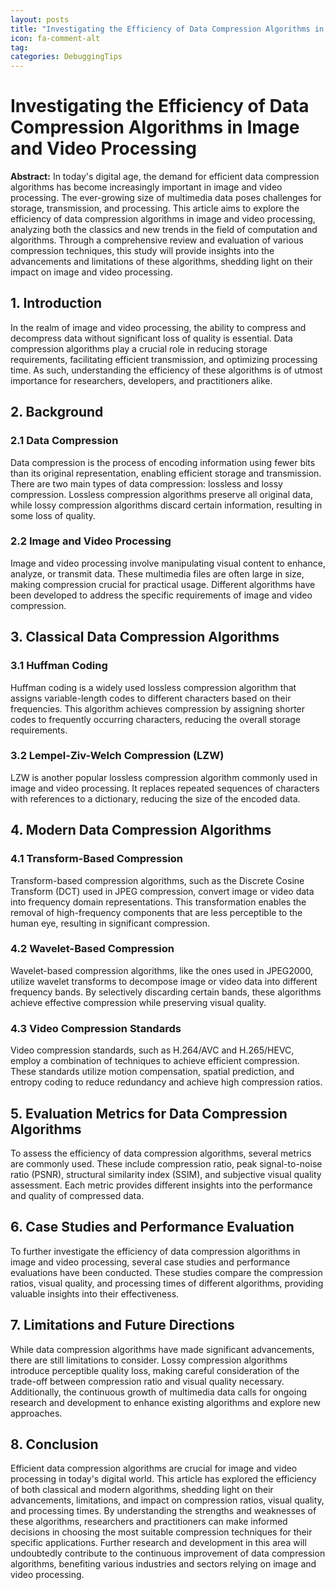```yaml
---
layout: posts
title: "Investigating the Efficiency of Data Compression Algorithms in Image and Video Processing"
icon: fa-comment-alt
tag:      
categories: DebuggingTips
---
```



# Investigating the Efficiency of Data Compression Algorithms in Image and Video Processing

**Abstract:**
In today's digital age, the demand for efficient data compression algorithms has become increasingly important in image and video processing. The ever-growing size of multimedia data poses challenges for storage, transmission, and processing. This article aims to explore the efficiency of data compression algorithms in image and video processing, analyzing both the classics and new trends in the field of computation and algorithms. Through a comprehensive review and evaluation of various compression techniques, this study will provide insights into the advancements and limitations of these algorithms, shedding light on their impact on image and video processing.

## 1. Introduction
In the realm of image and video processing, the ability to compress and decompress data without significant loss of quality is essential. Data compression algorithms play a crucial role in reducing storage requirements, facilitating efficient transmission, and optimizing processing time. As such, understanding the efficiency of these algorithms is of utmost importance for researchers, developers, and practitioners alike.

## 2. Background
### 2.1 Data Compression
Data compression is the process of encoding information using fewer bits than its original representation, enabling efficient storage and transmission. There are two main types of data compression: lossless and lossy compression. Lossless compression algorithms preserve all original data, while lossy compression algorithms discard certain information, resulting in some loss of quality.

### 2.2 Image and Video Processing
Image and video processing involve manipulating visual content to enhance, analyze, or transmit data. These multimedia files are often large in size, making compression crucial for practical usage. Different algorithms have been developed to address the specific requirements of image and video compression.

## 3. Classical Data Compression Algorithms
### 3.1 Huffman Coding
Huffman coding is a widely used lossless compression algorithm that assigns variable-length codes to different characters based on their frequencies. This algorithm achieves compression by assigning shorter codes to frequently occurring characters, reducing the overall storage requirements.

### 3.2 Lempel-Ziv-Welch Compression (LZW)
LZW is another popular lossless compression algorithm commonly used in image and video processing. It replaces repeated sequences of characters with references to a dictionary, reducing the size of the encoded data.

## 4. Modern Data Compression Algorithms
### 4.1 Transform-Based Compression
Transform-based compression algorithms, such as the Discrete Cosine Transform (DCT) used in JPEG compression, convert image or video data into frequency domain representations. This transformation enables the removal of high-frequency components that are less perceptible to the human eye, resulting in significant compression.

### 4.2 Wavelet-Based Compression
Wavelet-based compression algorithms, like the ones used in JPEG2000, utilize wavelet transforms to decompose image or video data into different frequency bands. By selectively discarding certain bands, these algorithms achieve effective compression while preserving visual quality.

### 4.3 Video Compression Standards
Video compression standards, such as H.264/AVC and H.265/HEVC, employ a combination of techniques to achieve efficient compression. These standards utilize motion compensation, spatial prediction, and entropy coding to reduce redundancy and achieve high compression ratios.

## 5. Evaluation Metrics for Data Compression Algorithms
To assess the efficiency of data compression algorithms, several metrics are commonly used. These include compression ratio, peak signal-to-noise ratio (PSNR), structural similarity index (SSIM), and subjective visual quality assessment. Each metric provides different insights into the performance and quality of compressed data.

## 6. Case Studies and Performance Evaluation
To further investigate the efficiency of data compression algorithms in image and video processing, several case studies and performance evaluations have been conducted. These studies compare the compression ratios, visual quality, and processing times of different algorithms, providing valuable insights into their effectiveness.

## 7. Limitations and Future Directions
While data compression algorithms have made significant advancements, there are still limitations to consider. Lossy compression algorithms introduce perceptible quality loss, making careful consideration of the trade-off between compression ratio and visual quality necessary. Additionally, the continuous growth of multimedia data calls for ongoing research and development to enhance existing algorithms and explore new approaches.

## 8. Conclusion
Efficient data compression algorithms are crucial for image and video processing in today's digital world. This article has explored the efficiency of both classical and modern algorithms, shedding light on their advancements, limitations, and impact on compression ratios, visual quality, and processing times. By understanding the strengths and weaknesses of these algorithms, researchers and practitioners can make informed decisions in choosing the most suitable compression techniques for their specific applications. Further research and development in this area will undoubtedly contribute to the continuous improvement of data compression algorithms, benefiting various industries and sectors relying on image and video processing.